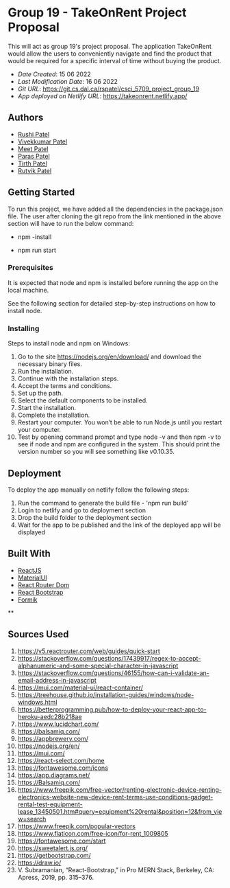 <!--- The following README.md sample file was adapted from brightspace provided by Gabriella Mosquera for academic use ---> 
# Group 19 - TakeOnRent Project Proposal

This will act as group 19's project proposal. The application TakeOnRent would allow the users to conveniently navigate and find the product that would be required for a specific interval of time without buying the product.

* *Date Created*: 15 06 2022
* *Last Modification Date*: 16 06 2022
* *Git URL*: https://git.cs.dal.ca/rspatel/csci_5709_project_group_19
* *App deployed on Netlify URL*: https://takeonrent.netlify.app/

## Authors

* [Rushi Patel](rs397441@dal.ca)
* [Vivekkumar Patel](vv662564@dal.ca)
* [Meet Patel](mt631537@dal.ca)
* [Paras Patel](pr777796@dal.ca)
* [Tirth Patel](tr326604@dal.ca)
* [Rutvik Patel](rt994397@dal.ca)

## Getting Started

To run this project, we have added all the dependencies in the package.json file. The user after cloning the git repo from the link mentioned in the above section will have to run the below command:

* npm -install

* npm run start

### Prerequisites

It is expected that node and npm is installed before running the app on the local machine.

See the following section for detailed step-by-step instructions on how to install node.

### Installing

Steps to install node and npm on Windows:

1. Go to the site https://nodejs.org/en/download/ and download the necessary binary files.
2. Run the installation.
3. Continue with the installation steps.
4. Accept the terms and conditions.
5. Set up the path.
6. Select the default components to be installed.
7. Start the installation.
8. Complete the installation.
9. Restart your computer. You won’t be able to run Node.js until you restart your computer.
10. Test by opening command prompt and type node -v and then npm -v to see if node and npm are configured in the system. This should print the version number so you will see something like v0.10.35.

## Deployment

To deploy the app manually on netlify follow the following steps:

1. Run the command to generate the build file - 'npm run build'
2. Login to netlify and go to deployment section
3. Drop the build folder to the deployment section
4. Wait for the app to be published and the link of the deployed app will be displayed

## Built With

<!--- Provide a list of the frameworks used to build this application, your list should include the name of the framework used, the url where the framework is available for download and what the framework was used for, see the example below --->

* [ReactJS](https://reactjs.org/)
* [MaterialUI](https://mui.com/)
* [React Router Dom](https://v5.reactrouter.com/web/guides/quick-start)
* [React Bootstrap](https://react-bootstrap.netlify.app/getting-started/introduction/)
* [Formik](https://formik.org/)

**

## Sources Used

1. https://v5.reactrouter.com/web/guides/quick-start 
2. https://stackoverflow.com/questions/17439917/regex-to-accept-alphanumeric-and-some-special-character-in-javascript 
3. https://stackoverflow.com/questions/46155/how-can-i-validate-an-email-address-in-javascript 
4. https://mui.com/material-ui/react-container/
4. https://treehouse.github.io/installation-guides/windows/node-windows.html 
5. https://betterprogramming.pub/how-to-deploy-your-react-app-to-heroku-aedc28b218ae 
6. https://www.lucidchart.com/
7. https://balsamiq.com/
8. https://appbrewery.com/
9. https://nodejs.org/en/
10. https://mui.com/
11. https://react-select.com/home
12. https://fontawesome.com/icons
13. https://app.diagrams.net/
14. https://Balsamiq.com/
15. https://www.freepik.com/free-vector/renting-electronic-device-renting-electronics-website-new-device-rent-terms-use-conditions-gadget-rental-test-equipment-lease_13450501.htm#query=equipment%20rental&position=12&from_view=search
16. https://www.freepik.com/popular-vectors
17. https://www.flaticon.com/free-icon/for-rent_1009805
18. https://fontawesome.com/start
19. https://sweetalert.js.org/
20. https://getbootstrap.com/
21. https://draw.io/
21.	V. Subramanian, “React-Bootstrap,” in Pro MERN Stack, Berkeley, CA: Apress, 2019, pp. 315–376.